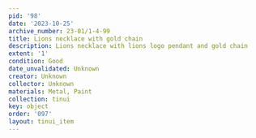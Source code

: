 ```yaml
---
pid: '98'
date: '2023-10-25'
archive_number: 23-01/1-4-99
title: Lions necklace with gold chain
description: Lions necklace with lions logo pendant and gold chain
extent: '1'
condition: Good
date_unvalidated: Unknown
creator: Unknown
collector: Unknown
materials: Metal, Paint
collection: tinui
key: object
order: '097'
layout: tinui_item
---
```

